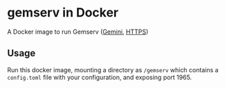 # gemserv in Docker

A Docker image to run Gemserv ([Gemini](gemini://80h.dev/projects/gemserv/), [HTTPS](https://git.sr.ht/~int80h/gemserv))

## Usage

Run this docker image, mounting a directory as `/gemserv` which contains a `config.toml` file with your configuration, and exposing port 1965.
